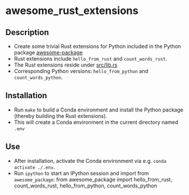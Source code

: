 # awesome_rust_extensions

## Description
- Create some trivial Rust extensions for Python included in the Python package [awesome-package](awesome_package_dev/awesome_package)
- Rust extensions include `hello_from_rust` and `count_words_rust`.
- The Rust extensions reside under [src/lib.rs](awesome_package_dev/src/lib.rs)
- Corresponding Python versions: `hello_from_python` and `count_words_python`.

## Installation
- Run `make` to build a Conda environment and install the Python package (thereby building the Rust extensions).
- This will create a Conda environment in the current directory named `.env`

## Use
- After installation, activate the Conda environment via e.g. `conda activate ./.env`.
- Run `ipython` to start an IPython session and import from `awesome_package`:
    from awesome_package import hello_from_rust, count_words_rust, hello_from_python, count_words_python
